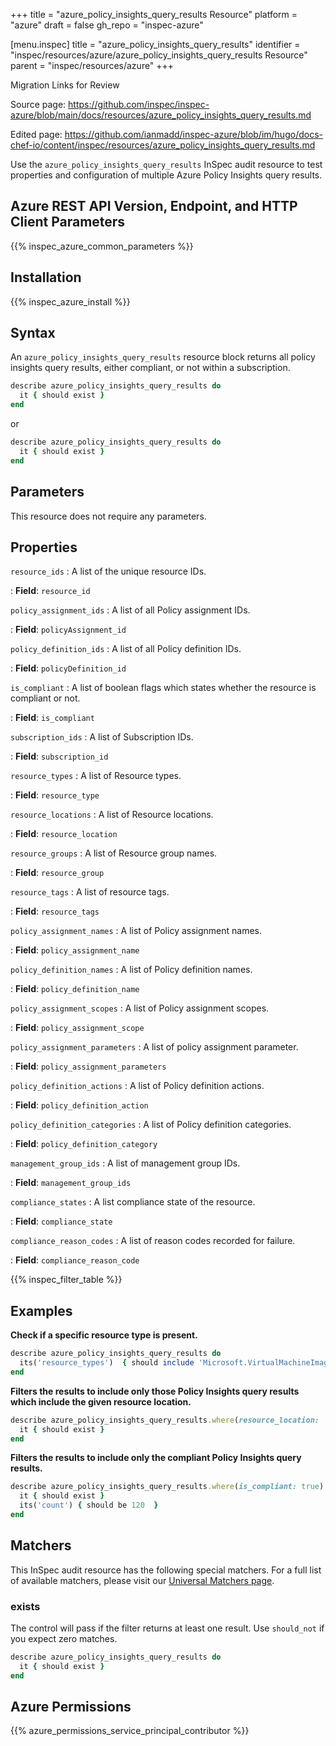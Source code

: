 +++
title = "azure_policy_insights_query_results Resource"
platform = "azure"
draft = false
gh_repo = "inspec-azure"

[menu.inspec]
title = "azure_policy_insights_query_results"
identifier = "inspec/resources/azure/azure_policy_insights_query_results Resource"
parent = "inspec/resources/azure"
+++

<div class="admonition-note">
<p class="admonition-note-title">Migration Links for Review</p>
<div class="admonition-note-text">
<p>Source page: <a href="https://github.com/inspec/inspec-azure/blob/main/docs/resources/azure_policy_insights_query_results.md">https://github.com/inspec/inspec-azure/blob/main/docs/resources/azure_policy_insights_query_results.md</a></p>
<p>Edited page: <a href="https://github.com/ianmadd/inspec-azure/blob/im/hugo/docs-chef-io/content/inspec/resources/azure_policy_insights_query_results.md">https://github.com/ianmadd/inspec-azure/blob/im/hugo/docs-chef-io/content/inspec/resources/azure_policy_insights_query_results.md</a></p>
</div>
</div>


Use the `azure_policy_insights_query_results` InSpec audit resource to test properties and configuration of multiple Azure Policy Insights query results.

## Azure REST API Version, Endpoint, and HTTP Client Parameters

{{% inspec_azure_common_parameters %}}

## Installation

{{% inspec_azure_install %}}

## Syntax

An `azure_policy_insights_query_results` resource block returns all policy insights query results, either compliant, or not within a subscription.

```ruby
describe azure_policy_insights_query_results do
  it { should exist }
end
```

or

```ruby
describe azure_policy_insights_query_results do
  it { should exist }
end
```

## Parameters

This resource does not require any parameters.

## Properties

`resource_ids`
: A list of the unique resource IDs.

: **Field**: `resource_id`

`policy_assignment_ids`
: A list of all Policy assignment IDs.

: **Field**: `policyAssignment_id`

`policy_definition_ids`
: A list of all Policy definition IDs.

: **Field**: `policyDefinition_id`

`is_compliant`
: A list of boolean flags which states whether the resource is compliant or not.

: **Field**: `is_compliant`

`subscription_ids`
: A list of Subscription IDs.

: **Field**: `subscription_id`

`resource_types`
: A list of Resource types.

: **Field**: `resource_type`

`resource_locations`
: A list of Resource locations.

: **Field**: `resource_location`

`resource_groups`
: A list of Resource group names.

: **Field**: `resource_group`

`resource_tags`
: A list of resource tags.

: **Field**: `resource_tags`

`policy_assignment_names`
: A list of Policy assignment names.

: **Field**: `policy_assignment_name`

`policy_definition_names`
: A list of Policy definition names.

: **Field**: `policy_definition_name`

`policy_assignment_scopes`
: A list of Policy assignment scopes.

: **Field**: `policy_assignment_scope`

`policy_assignment_parameters`
: A list of policy assignment parameter.

: **Field**: `policy_assignment_parameters`

`policy_definition_actions`
: A list of Policy definition actions.

: **Field**: `policy_definition_action`

`policy_definition_categories`
: A list of Policy definition categories.

: **Field**: `policy_definition_category`

`management_group_ids`
: A list of management group IDs.

: **Field**: `management_group_ids`

`compliance_states`
: A list compliance state of the resource.

: **Field**: `compliance_state`

`compliance_reason_codes`
: A list of reason codes recorded for failure.

: **Field**: `compliance_reason_code`

{{% inspec_filter_table %}}

## Examples

**Check if a specific resource type is present.**

```ruby
describe azure_policy_insights_query_results do
  its('resource_types')  { should include 'Microsoft.VirtualMachineImages/imageTemplates' }
end
```

**Filters the results to include only those Policy Insights query results which include the given resource location.**

```ruby
describe azure_policy_insights_query_results.where(resource_location: 'RESOURCE_LOCATION') do
  it { should exist }
end
```

**Filters the results to include only the compliant Policy Insights query results.**

```ruby
describe azure_policy_insights_query_results.where(is_compliant: true) do
  it { should exist }
  its('count') { should be 120  }
end
```

## Matchers

This InSpec audit resource has the following special matchers. For a full list of available matchers, please visit our [Universal Matchers page](https://www.inspec.io/docs/reference/matchers/).

### exists

The control will pass if the filter returns at least one result. Use `should_not` if you expect zero matches.

```ruby
describe azure_policy_insights_query_results do
  it { should exist }
end
```

## Azure Permissions

{{% azure_permissions_service_principal_contributor %}}
